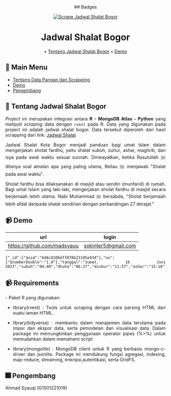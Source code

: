 
<div align="center">
## Badges
 
[![Scrape Jadwal Shalat Bogor](https://github.com/madsyauu/jadwal-shalat-bogor/actions/workflows/shalat-scrape.yml/badge.svg)](https://github.com/madsyauu/jadwal-shalat-bogor/actions/workflows/shalat-scrape.yml)

# Jadwal Shalat Bogor

• [Tentang Jadwal Shalat Bogor](#memo-tentang-jadwal-shalat-bogor)
• [Demo](#video_camera-demo)

</div>

## :bookmark_tabs: Main Menu

- [Tentang Data Pangan dan Scrapping](#memo-tentang-jadwal-shalat-bogor)
- [Demo](#video_camera-demo)
- [Pengembang](#fireworks-anggota-tim-pengembang)

<div align="justify">
 
## :memo: Tentang Jadwal Shalat Bogor
 
*Project* ini merupakan integrasi antara **R - MongoDB Atlas - Python** yang meliputi *scraping* data dengan `rvest` pada R. Data yang digunakan pada project ini adalah jadwal shalat bogor. Data tersebut diperoleh dari hasil scrapping dari link: [Jadwal Shalat](https://jadwal-sholat.tirto.id/kota-bogor)

Jadwal Shalat Kota Bogor menjadi panduan bagi umat Islam dalam mengerjakan sholat fardhu, yaitu shalat subuh, zuhur, ashar, maghrib, dan isya pada awal waktu sesuai sunnah. Diriwayatkan, ketika Rasulullah ﷺ ditanya soal amalan apa yang paling utama, Beliau ﷺ menjawab "Shalat pada awal waktu".

Sholat fardhu bisa dilaksanakan di masjid atau sendiri (munfarid) di rumah. Bagi umat Islam yang laki-laki, mengerjakan sholat fardhu di masjid secara berjemaah lebih utama. Nabi Muhammad ﷺ bersabda, "Sholat berjamaah lebih afdal daripada shalat sendirian dengan perbandingan 27 derajat."

 
## :video_camera: Demo
| url                           | login                  |
| ----------------------------- | ---------------------- |
|https://github.com/madsyauu | sokinter5@gmail.com |

 
```
{"_id":{"$oid":"648c8306dff878b23105e934"},"no":{"$numberDouble":"1.0"},"tanggal":"Jumat, 16 Juni 2023","subuh":"04:40","dhuha":"06:27","dzuhur":"11:57","ashar":"15:18","maghrib":"17:53","isya":"19:03"}
```

 
## :video_camera: Requirements
 
<div align="justify">
- Paket R yang digunakan:
 
 * library(rvest) : Tools untuk scraping dengan cara parsing HTML dari suatu laman HTML. 
 
 * library(tidyverse) : membantu dalam manajemen data terutama pada impor dan ekspor data, serta pemodelan dan visualisasi data. Dalam package ini memungkinkan penggunaan operator pipes (%>%) untuk memudahkan dalam memahami script
 
 * library(mongolite) : MongoDB client untuk R yang berbasis mongo-c-driver dan jsonlite. Package ini mendukung fungsi agregasi, indexing, map-reduce, streaming, enkripsi,autentikasi, serta GridFS.
 

## :fireworks: Pengembang
 Ahmad Syauqi    (G1501221019)
